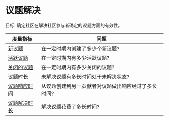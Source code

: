 # 议题解决

目标: 确定社区在解决社区参与者确定的议题方面的有效性。

度量指标 | 问题
--- | ---
[新议题](issues-new.md)| 在一定时期内创建了多少个新议题?
[活跃议题](issues-active.md) | 在一定时期内有多少活跃议题?
[关闭的议题](issues-closed.md) | 在一定时期内有多少关闭的议题?
[议题时长](issue-age.md) | 未解决议题有多长时间处于未解决状态?
[议题响应时间](issue-response-time.md) | 从议题创建到另一贡献者对议题做出响应经过了多长时间?
[议题解决时长](issue-resolution-duration.md) | 解决议题花费了多长时间?